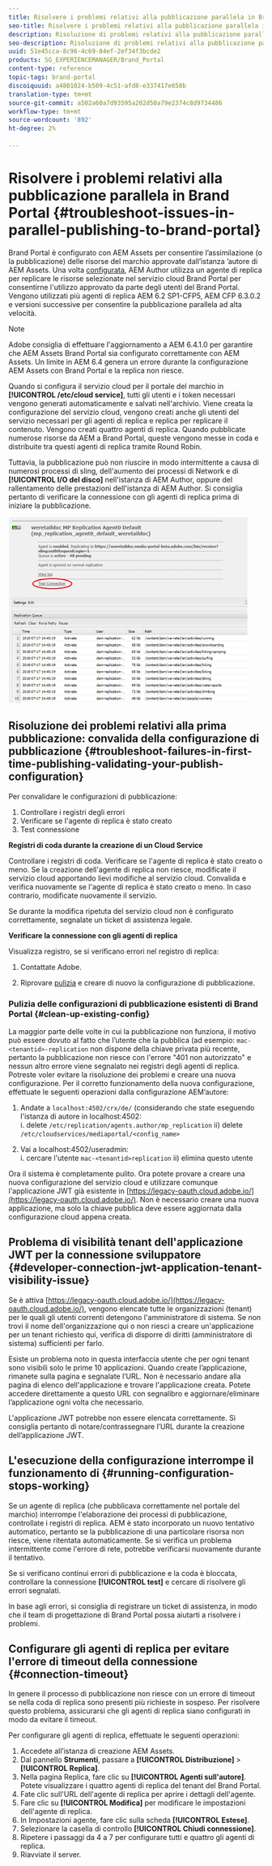 ```yaml
---
title: Risolvere i problemi relativi alla pubblicazione parallela in Brand Portal
seo-title: Risolvere i problemi relativi alla pubblicazione parallela in Brand Portal
description: Risoluzione di problemi relativi alla pubblicazione parallela.
seo-description: Risoluzione di problemi relativi alla pubblicazione parallela.
uuid: 51e45cca-8c96-4c69-84ef-2ef34f3bcde2
products: SG_EXPERIENCEMANAGER/Brand_Portal
content-type: reference
topic-tags: brand-portal
discoiquuid: a4801024-b509-4c51-afd8-e337417e658b
translation-type: tm+mt
source-git-commit: a502a60a7d93595a202d50a79e2374c8d9734486
workflow-type: tm+mt
source-wordcount: '892'
ht-degree: 2%

---
```



# Risolvere i problemi relativi alla pubblicazione parallela in Brand Portal {#troubleshoot-issues-in-parallel-publishing-to-brand-portal}

Brand Portal è configurato con  AEM Assets per consentire l’assimilazione (o la pubblicazione) delle risorse del marchio approvate dall’istanza ’autore di AEM Assets. Una volta [configurata](../using/configure-aem-assets-with-brand-portal.md), AEM Author utilizza un agente di replica per replicare le risorse selezionate nel servizio cloud Brand Portal per consentirne l&#39;utilizzo approvato da parte degli utenti del Brand Portal. Vengono utilizzati più agenti di replica AEM 6.2 SP1-CFP5, AEM CFP 6.3.0.2 e versioni successive per consentire la pubblicazione parallela ad alta velocità.

>[!NOTE]
>
> Adobe consiglia di effettuare l&#39;aggiornamento a AEM 6.4.1.0 per garantire che  AEM Assets Brand Portal sia configurato correttamente con  AEM Assets. Un limite in AEM 6.4 genera un errore durante la configurazione  AEM Assets con Brand Portal e la replica non riesce.

Quando si configura il servizio cloud per il portale del marchio in **[!UICONTROL /etc/cloud service]**, tutti gli utenti e i token necessari vengono generati automaticamente e salvati nell&#39;archivio. Viene creata la configurazione del servizio cloud, vengono creati anche gli utenti del servizio necessari per gli agenti di replica e replica per replicare il contenuto. Vengono creati quattro agenti di replica. Quando pubblicate numerose risorse da AEM a Brand Portal, queste vengono messe in coda e distribuite tra questi agenti di replica tramite Round Robin.

Tuttavia, la pubblicazione può non riuscire in modo intermittente a causa di numerosi processi di sling, dell&#39;aumento dei processi di Network e di **[!UICONTROL I/O del disco]** nell&#39;istanza di AEM Author, oppure del rallentamento delle prestazioni dell&#39;istanza di AEM Author. Si consiglia pertanto di verificare la connessione con gli agenti di replica prima di iniziare la pubblicazione.

![](assets/test-connection.png)

## Risoluzione dei problemi relativi alla prima pubblicazione: convalida della configurazione di pubblicazione {#troubleshoot-failures-in-first-time-publishing-validating-your-publish-configuration}

Per convalidare le configurazioni di pubblicazione:

1. Controllare i registri degli errori
1. Verificare se l&#39;agente di replica è stato creato
1. Test connessione

**Registri di coda durante la creazione di un Cloud Service**

Controllare i registri di coda. Verificare se l&#39;agente di replica è stato creato o meno. Se la creazione dell&#39;agente di replica non riesce, modificate il servizio cloud apportando lievi modifiche al servizio cloud. Convalida e verifica nuovamente se l&#39;agente di replica è stato creato o meno. In caso contrario, modificate nuovamente il servizio.

Se durante la modifica ripetuta del servizio cloud non è configurato correttamente, segnalate un ticket di assistenza legale.

**Verificare la connessione con gli agenti di replica**

Visualizza registro, se si verificano errori nel registro di replica:

1. Contattate  Adobe.

1. Riprovare [pulizia](../using/troubleshoot-parallel-publishing.md#clean-up-existing-config) e creare di nuovo la configurazione di pubblicazione.

<!--
Comment Type: remark
Last Modified By: Mini Gulati (mgulati)
Last Modified Date: 2018-06-21T22:56:21.256-0400
<p>?? check and compare public key. At times public key is different</p>
<p>?? another thing to check in /useradmin</p>
-->

### Pulizia delle configurazioni di pubblicazione esistenti di Brand Portal {#clean-up-existing-config}

La maggior parte delle volte in cui la pubblicazione non funziona, il motivo può essere dovuto al fatto che l’utente che la pubblica (ad esempio: `mac-<tenantid>-replication` non dispone della chiave privata più recente, pertanto la pubblicazione non riesce con l&#39;errore &quot;401 non autorizzato&quot; e nessun altro errore viene segnalato nei registri degli agenti di replica. Potreste voler evitare la risoluzione dei problemi e creare una nuova configurazione. Per il corretto funzionamento della nuova configurazione, effettuate le seguenti operazioni dalla configurazione AEM’autore:

1. Andate a `localhost:4502/crx/de/` (considerando che state eseguendo l&#39;istanza di autore in localhost:4502:\
   i. delete `/etc/replication/agents.author/mp_replication`
ii) delete 
`/etc/cloudservices/mediaportal/<config_name>`

1. Vai a localhost:4502/useradmin:\
   i. cercare l&#39;utente `mac-<tenantid>replication`
ii) elimina questo utente

Ora il sistema è completamente pulito. Ora potete provare a creare una nuova configurazione del servizio cloud e utilizzare comunque l&#39;applicazione JWT già esistente in [https://legacy-oauth.cloud.adobe.io/](https://legacy-oauth.cloud.adobe.io/). Non è necessario creare una nuova applicazione, ma solo la chiave pubblica deve essere aggiornata dalla configurazione cloud appena creata.

## Problema di visibilità tenant dell&#39;applicazione JWT per la connessione sviluppatore {#developer-connection-jwt-application-tenant-visibility-issue}

Se è attiva [https://legacy-oauth.cloud.adobe.io/](https://legacy-oauth.cloud.adobe.io/), vengono elencate tutte le organizzazioni (tenant) per le quali gli utenti correnti detengono l&#39;amministratore di sistema. Se non trovi il nome dell&#39;organizzazione qui o non riesci a creare un&#39;applicazione per un tenant richiesto qui, verifica di disporre di diritti (amministratore di sistema) sufficienti per farlo.

Esiste un problema noto in questa interfaccia utente che per ogni tenant sono visibili solo le prime 10 applicazioni. Quando create l’applicazione, rimanete sulla pagina e segnalate l’URL. Non è necessario andare alla pagina di elenco dell&#39;applicazione e trovare l&#39;applicazione creata. Potete accedere direttamente a questo URL con segnalibro e aggiornare/eliminare l’applicazione ogni volta che necessario.

L&#39;applicazione JWT potrebbe non essere elencata correttamente. Si consiglia pertanto di notare/contrassegnare l’URL durante la creazione dell’applicazione JWT.

## L&#39;esecuzione della configurazione interrompe il funzionamento di {#running-configuration-stops-working}

<!--
Comment Type: draft

<p>If the running configuration stops working, either of the following two possibilities
<g class="gr_ gr_15 gr-alert gr_gramm gr_inline_cards gr_run_anim Grammar multiReplace" data-gr-id="15" id="15" style="font-size: 12px;">
are
</g> there:</p>
<p>1.
<g class="gr_ gr_14 gr-alert gr_gramm gr_inline_cards gr_run_anim Grammar only-ins doubleReplace replaceWithoutSep" data-gr-id="14" id="14">
Connection
</g> has failed, or</p>
<p>2. Publish has failed with permission to dam-replication-service denied, while connection has passed </p>
<p>If the connection has failed [1], the
<g class="gr_ gr_10 gr-alert gr_spell gr_inline_cards gr_run_anim ContextualSpelling ins-del multiReplace" data-gr-id="10" id="10">
fail safe
</g> way to fix it is to <a href="../using/troubleshoot-parallel-publishing.md#main-pars-header-1664955658">clean up</a> the existing Brand Portal publish configuration and recreate a publish configuration. </p>
<p>However, if the
<g class="gr_ gr_18 gr-alert gr_spell gr_inline_cards gr_run_anim ContextualSpelling" data-gr-id="18" id="18">
publish
</g> has failed with
<g class="gr_ gr_16 gr-alert gr_gramm gr_inline_cards gr_run_anim Grammar only-ins doubleReplace replaceWithoutSep" data-gr-id="16" id="16">
permission
</g> denied to dam-replication-service, raise a support ticket.</p>
-->

Se un agente di replica (che pubblicava correttamente nel portale del marchio) interrompe l&#39;elaborazione dei processi di pubblicazione, controllate i registri di replica. AEM è stato incorporato un nuovo tentativo automatico, pertanto se la pubblicazione di una particolare risorsa non riesce, viene ritentata automaticamente. Se si verifica un problema intermittente come l&#39;errore di rete, potrebbe verificarsi nuovamente durante il tentativo.

Se si verificano continui errori di pubblicazione e la coda è bloccata, controllare la connessione **[!UICONTROL test]** e cercare di risolvere gli errori segnalati.

In base agli errori, si consiglia di registrare un ticket di assistenza, in modo che il team di progettazione di Brand Portal possa aiutarti a risolvere i problemi.


## Configurare gli agenti di replica per evitare l&#39;errore di timeout della connessione {#connection-timeout}

In genere il processo di pubblicazione non riesce con un errore di timeout se nella coda di replica sono presenti più richieste in sospeso. Per risolvere questo problema, assicurarsi che gli agenti di replica siano configurati in modo da evitare il timeout.

Per configurare gli agenti di replica, effettuate le seguenti operazioni:
1. Accedete all’istanza di creazione  AEM Assets.
1. Dal pannello **Strumenti**, passare a **[!UICONTROL Distribuzione]** > **[!UICONTROL Replica]**.
1. Nella pagina Replica, fare clic su **[!UICONTROL Agenti sull&#39;autore]**. Potete visualizzare i quattro agenti di replica del tenant del Brand Portal.
1. Fate clic sull&#39;URL dell&#39;agente di replica per aprire i dettagli dell&#39;agente.
1. Fare clic su **[!UICONTROL Modifica]** per modificare le impostazioni dell&#39;agente di replica.
1. In Impostazioni agente, fare clic sulla scheda **[!UICONTROL Estese]**.
1. Selezionare la casella di controllo **[!UICONTROL Chiudi connessione]**.
1. Ripetere i passaggi da 4 a 7 per configurare tutti e quattro gli agenti di replica.
1. Riavviate il server.